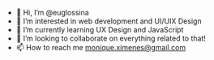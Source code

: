 - 👋 Hi, I’m @euglossina
- 👀 I’m interested in web development and UI/UIX Design
- 🌱 I’m currently learning UX Design and JavaScript
- 💞️ I’m looking to collaborate on everything related to that!
- 📫 How to reach me monique.ximenes@gmail.com

<!---
euglossina/euglossina is a ✨ special ✨ repository because its `README.md` (this file) appears on your GitHub profile.
You can click the Preview link to take a look at your changes.
--->
